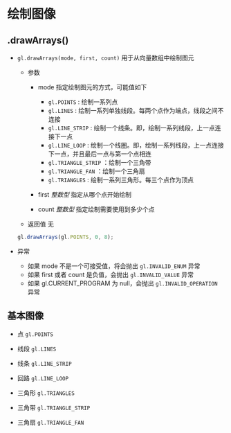 # 绘制图像

## .drawArrays()

+ `gl.drawArrays(mode, first, count)` 用于从向量数组中绘制图元

  + 参数

    + mode 指定绘制图元的方式，可能值如下

      + `gl.POINTS` : 绘制一系列点
      + `gl.LINES` : 绘制一系列单独线段。每两个点作为端点，线段之间不连接
      + `gl.LINE_STRIP` : 绘制一个线条。即，绘制一系列线段，上一点连接下一点
      + `gl.LINE_LOOP` : 绘制一个线圈。即，绘制一系列线段，上一点连接下一点，并且最后一点与第一个点相连
      + `gl.TRIANGLE_STRIP` ：绘制一个三角带
      + `gl.TRIANGLE_FAN` ：绘制一个三角扇
      + `gl.TRIANGLES` : 绘制一系列三角形。每三个点作为顶点


    + first *整数型* 指定从哪个点开始绘制
    + count *整数型* 指定绘制需要使用到多少个点

  + 返回值 无

  ```js
  gl.drawArrays(gl.POINTS, 0, 8);
  ```

+ 异常

  + 如果 mode 不是一个可接受值，将会抛出 `gl.INVALID_ENUM` 异常
  + 如果 first 或者 count 是负值，会抛出 `gl.INVALID_VALUE` 异常
  + 如果 gl.CURRENT_PROGRAM 为 null，会抛出 `gl.INVALID_OPERATION` 异常

## 基本图像

+ 点 `gl.POINTS`

+ 线段 `gl.LINES`

+ 线条 `gl.LINE_STRIP`

+ 回路 `gl.LINE_LOOP`

+ 三角形 `gl.TRIANGLES`

+ 三角带 `gl.TRIANGLE_STRIP`

+ 三角扇 `gl.TRIANGLE_FAN`

